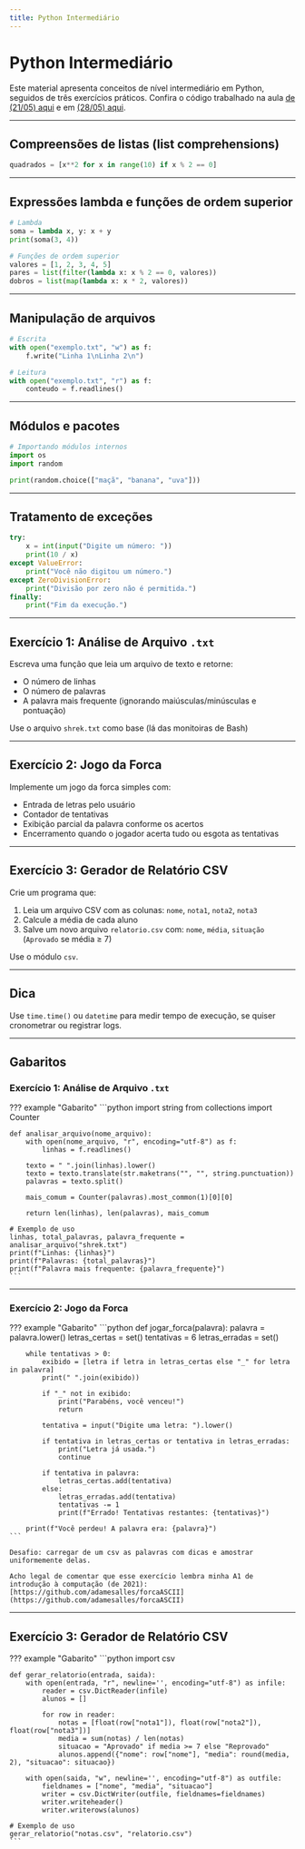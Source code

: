 ```yaml
---
title: Python Intermediário
---
```


# Python Intermediário

Este material apresenta conceitos de nível intermediário em Python, seguidos de três exercícios práticos. Confira o código trabalhado na aula [de (21/05) aqui](https://github.com/adamesalles/edu/blob/main/resources/2025/introcomp/21-05/chamada.py) e em [(28/05) aqui](https://github.com/adamesalles/edu/blob/main/resources/2025/introcomp/21-05/ex1.py).

---

## Compreensões de listas (list comprehensions)

```python
quadrados = [x**2 for x in range(10) if x % 2 == 0]
```

---

## Expressões lambda e funções de ordem superior

```python
# Lambda
soma = lambda x, y: x + y
print(soma(3, 4))

# Funções de ordem superior
valores = [1, 2, 3, 4, 5]
pares = list(filter(lambda x: x % 2 == 0, valores))
dobros = list(map(lambda x: x * 2, valores))
```

---

## Manipulação de arquivos

```python
# Escrita
with open("exemplo.txt", "w") as f:
    f.write("Linha 1\nLinha 2\n")

# Leitura
with open("exemplo.txt", "r") as f:
    conteudo = f.readlines()
```

---

## Módulos e pacotes

```python
# Importando módulos internos
import os
import random

print(random.choice(["maçã", "banana", "uva"]))
```

---

## Tratamento de exceções

```python
try:
    x = int(input("Digite um número: "))
    print(10 / x)
except ValueError:
    print("Você não digitou um número.")
except ZeroDivisionError:
    print("Divisão por zero não é permitida.")
finally:
    print("Fim da execução.")
```

---

## Exercício 1: Análise de Arquivo `.txt`

Escreva uma função que leia um arquivo de texto e retorne:

- O número de linhas
- O número de palavras
- A palavra mais frequente (ignorando maiúsculas/minúsculas e pontuação)

Use o arquivo `shrek.txt` como base (lá das monitoiras de Bash)

---

## Exercício 2: Jogo da Forca

Implemente um jogo da forca simples com:

- Entrada de letras pelo usuário
- Contador de tentativas
- Exibição parcial da palavra conforme os acertos
- Encerramento quando o jogador acerta tudo ou esgota as tentativas

---

## Exercício 3: Gerador de Relatório CSV

Crie um programa que:

1. Leia um arquivo CSV com as colunas: `nome`, `nota1`, `nota2`, `nota3`
2. Calcule a média de cada aluno
3. Salve um novo arquivo `relatorio.csv` com: `nome`, `média`, `situação` (`Aprovado` se média ≥ 7)

Use o módulo `csv`.

---

## Dica

Use `time.time()` ou `datetime` para medir tempo de execução, se quiser cronometrar ou registrar logs.

---

## Gabaritos

### Exercício 1: Análise de Arquivo `.txt`

??? example "Gabarito"
    ```python
    import string
    from collections import Counter

    def analisar_arquivo(nome_arquivo):
        with open(nome_arquivo, "r", encoding="utf-8") as f:
            linhas = f.readlines()

        texto = " ".join(linhas).lower()
        texto = texto.translate(str.maketrans("", "", string.punctuation))
        palavras = texto.split()

        mais_comum = Counter(palavras).most_common(1)[0][0]

        return len(linhas), len(palavras), mais_comum

    # Exemplo de uso
    linhas, total_palavras, palavra_frequente = analisar_arquivo("shrek.txt")
    print(f"Linhas: {linhas}")
    print(f"Palavras: {total_palavras}")
    print(f"Palavra mais frequente: {palavra_frequente}")
    ```

---

### Exercício 2: Jogo da Forca

??? example "Gabarito"
    ```python
    def jogar_forca(palavra):
        palavra = palavra.lower()
        letras_certas = set()
        tentativas = 6
        letras_erradas = set()

        while tentativas > 0:
            exibido = [letra if letra in letras_certas else "_" for letra in palavra]
            print(" ".join(exibido))

            if "_" not in exibido:
                print("Parabéns, você venceu!")
                return

            tentativa = input("Digite uma letra: ").lower()

            if tentativa in letras_certas or tentativa in letras_erradas:
                print("Letra já usada.")
                continue

            if tentativa in palavra:
                letras_certas.add(tentativa)
            else:
                letras_erradas.add(tentativa)
                tentativas -= 1
                print(f"Errado! Tentativas restantes: {tentativas}")

        print(f"Você perdeu! A palavra era: {palavra}")
    ```

    Desafio: carregar de um csv as palavras com dicas e amostrar uniformemente delas. 

    Acho legal de comentar que esse exercício lembra minha A1 de introdução à computação (de 2021): [https://github.com/adamesalles/forcaASCII](https://github.com/adamesalles/forcaASCII)

---

## Exercício 3: Gerador de Relatório CSV

??? example "Gabarito"
    ```python
    import csv

    def gerar_relatorio(entrada, saida):
        with open(entrada, "r", newline='', encoding="utf-8") as infile:
            reader = csv.DictReader(infile)
            alunos = []

            for row in reader:
                notas = [float(row["nota1"]), float(row["nota2"]), float(row["nota3"])]
                media = sum(notas) / len(notas)
                situacao = "Aprovado" if media >= 7 else "Reprovado"
                alunos.append({"nome": row["nome"], "media": round(media, 2), "situacao": situacao})

        with open(saida, "w", newline='', encoding="utf-8") as outfile:
            fieldnames = ["nome", "media", "situacao"]
            writer = csv.DictWriter(outfile, fieldnames=fieldnames)
            writer.writeheader()
            writer.writerows(alunos)

    # Exemplo de uso
    gerar_relatorio("notas.csv", "relatorio.csv")
    ```